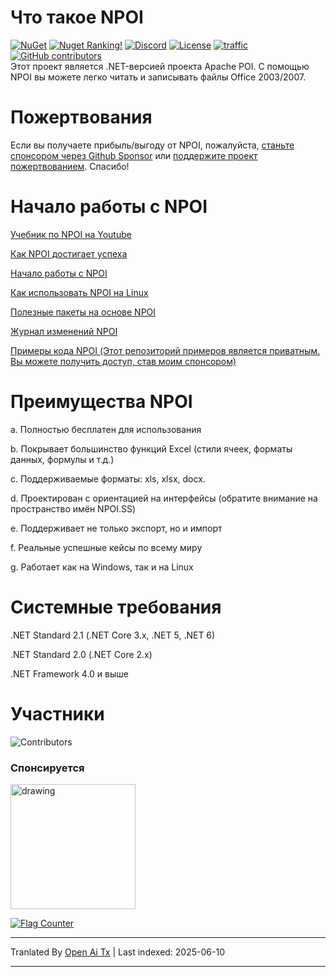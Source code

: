 Что такое NPOI
===================
[![NuGet](https://img.shields.io/nuget/dt/npoi)](https://www.nuget.org/packages/NPOI)
[![Nuget Ranking!](https://img.shields.io/badge/Nuget%20Ranking-268-red.svg)](https://github.com/nissl-lab/npoi/issues/1532)
[![Discord](https://img.shields.io/badge/Chat-Discord-d82679.svg?logo=discord&logoColor=white)](https://discord.gg/rABUseUHme)
[![License](https://img.shields.io/badge/License-Apache%202.0-blue.svg?style=flat-square&logo=Apache)](LICENSE)
[![traffic](https://api.segment.io/v1/pixel/track?data=ewogICJ3cml0ZUtleSI6ICJBV2NjaWd1UkhKODBuNkJ4WlI4cHRaRzBINzY0RmJObCIsCiAgInVzZXJJZCI6ICJ0b255cXVzIiwKICAiZXZlbnQiOiAiTlBPSSBIb21lcGFnZSIKfQ==
)](#)
<a href="https://github.com/nissl-lab/npoi/graphs/contributors">
    <img
      src="https://img.shields.io/github/contributors/nissl-lab/npoi?logo=github&label=contributors"
      alt="GitHub contributors"
    />
  </a>
<br />
Этот проект является .NET-версией проекта Apache POI. С помощью NPOI вы можете легко читать и записывать файлы Office 2003/2007.<br />

Пожертвования 
=========
Если вы получаете прибыль/выгоду от NPOI, пожалуйста, [станьте спонсором через Github Sponsor](https://github.com/sponsors/tonyqus) или [поддержите проект пожертвованием](https://github.com/nissl-lab/npoi/discussions/923). Спасибо!

Начало работы с NPOI
============

[Учебник по NPOI на Youtube](https://github.com/nissl-lab/npoi-tutorial)

[Как NPOI достигает успеха](https://tonyqus.medium.com/how-npoi-succeeds-67ceb7333eb)

[Начало работы с NPOI](https://github.com/nissl-lab/npoi/wiki/Getting-Started-with-NPOI)

[Как использовать NPOI на Linux](https://github.com/nissl-lab/npoi/wiki/How-to-use-NPOI-on-Linux)

[Полезные пакеты на основе NPOI](https://github.com/nissl-lab/npoi/wiki/ORM-on-NPOI)

[Журнал изменений NPOI](https://github.com/nissl-lab/npoi/wiki/Changelog)

[Примеры кода NPOI (Этот репозиторий примеров является приватным. Вы можете получить доступ, став моим спонсором)](https://github.com/sponsors/tonyqus)

Преимущества NPOI
=================
a. Полностью бесплатен для использования

b. Покрывает большинство функций Excel (стили ячеек, форматы данных, формулы и т.д.)

c. Поддерживаемые форматы: xls, xlsx, docx.

d. Проектирован с ориентацией на интерфейсы (обратите внимание на пространство имён NPOI.SS)

e. Поддерживает не только экспорт, но и импорт

f. Реальные успешные кейсы по всему миру

g. Работает как на Windows, так и на Linux

Системные требования
===================
.NET Standard 2.1 (.NET Core 3.x, .NET 5, .NET 6)

.NET Standard 2.0 (.NET Core 2.x)

.NET Framework 4.0 и выше

Участники
===================
![Contributors](https://contrib.rocks/image?repo=nissl-lab/npoi)

### Спонсируется

<img src="https://github.com/user-attachments/assets/88dd41a5-9c25-43dd-ba6b-2f4f82b60ecc" alt="drawing" width="200"/>

<a href="https://info.flagcounter.com/bndt"><img src="https://s01.flagcounter.com/count/bndt/bg_FFFFFF/txt_000000/border_CCCCCC/columns_3/maxflags_20/viewers_0/labels_1/pageviews_1/flags_0/percent_0/" alt="Flag Counter" border="0"></a>


---

Tranlated By [Open Ai Tx](https://github.com/OpenAiTx/OpenAiTx) | Last indexed: 2025-06-10

---